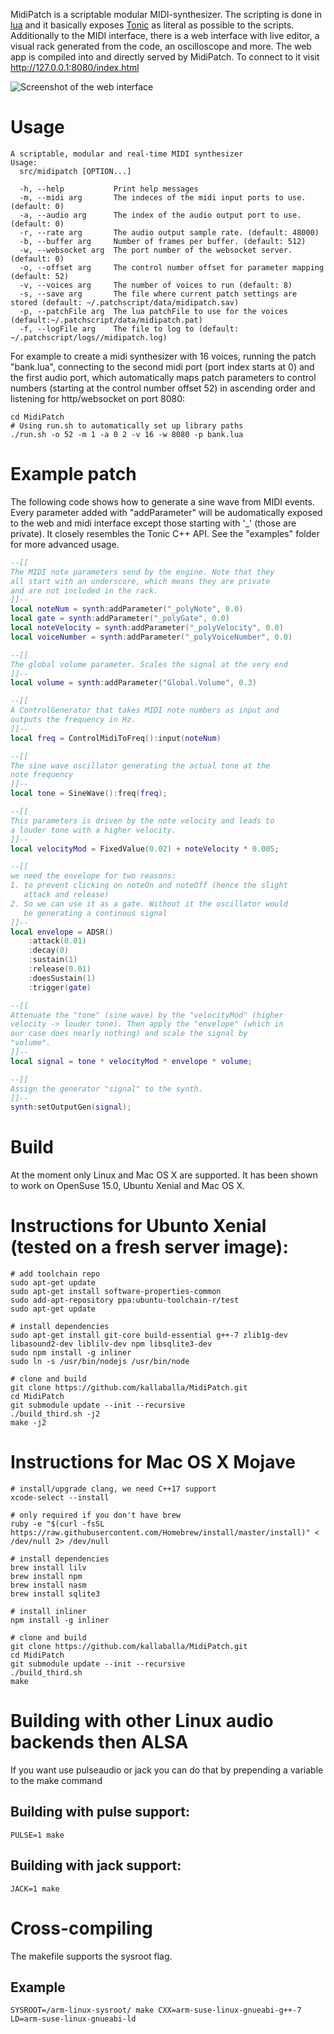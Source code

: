MidiPatch is a scriptable modular MIDI-synthesizer. The scripting is done in [lua](https://www.lua.org) and it basically exposes [Tonic](https://github.com/TonicAudio/Tonic) as literal as possible to the scripts. Additionally to the MIDI interface, there is a web interface with live editor, a visual rack generated from the code, an oscilloscope and more. The web app is compiled into and directly served by MidiPatch. To connect to it visit http://127.0.0.1:8080/index.html

![Screenshot of the web interface](https://github.com/kallaballa/MidiPatch/raw/master/doc/screen.png "Screenshot of the web interface")

# Usage

    A scriptable, modular and real-time MIDI synthesizer
    Usage:
      src/midipatch [OPTION...]
    
      -h, --help           Print help messages
      -m, --midi arg       The indeces of the midi input ports to use. (default: 0)
      -a, --audio arg      The index of the audio output port to use. (default: 0)
      -r, --rate arg       The audio output sample rate. (default: 48000)
      -b, --buffer arg     Number of frames per buffer. (default: 512)
      -w, --websocket arg  The port number of the websocket server. (default: 0)
      -o, --offset arg     The control number offset for parameter mapping (default: 52)
      -v, --voices arg     The number of voices to run (default: 8)
      -s, --save arg       The file where current patch settings are stored (default: ~/.patchscript/data/midipatch.sav)
      -p, --patchFile arg  The lua patchFile to use for the voices (default:~/.patchscript/data/midipatch.pat)
      -f, --logFile arg    The file to log to (default: ~/.patchscript/logs//midipatch.log)

For example to create a midi synthesizer with 16 voices, running the patch "bank.lua", connecting to the second midi port (port index starts at 0) and the first audio port, which automatically maps patch parameters to control numbers (starting at the control number offset 52) in ascending order and listening for http/websocket on port 8080:

```shell
cd MidiPatch
# Using run.sh to automatically set up library paths
./run.sh -o 52 -m 1 -a 0 2 -v 16 -w 8080 -p bank.lua
 ```
# Example patch

The following code shows how to generate a sine wave from MIDI events. Every parameter added with "addParameter" will be audomatically exposed to the web and midi interface except those starting with '_' (those are private). It  closely resembles the Tonic C++ API. See the "examples" folder for more advanced usage.

```lua
--[[
The MIDI note parameters send by the engine. Note that they
all start with an underscore, which means they are private 
and are not included in the rack.
]]--
local noteNum = synth:addParameter("_polyNote", 0.0)
local gate = synth:addParameter("_polyGate", 0.0)
local noteVelocity = synth:addParameter("_polyVelocity", 0.0)
local voiceNumber = synth:addParameter("_polyVoiceNumber", 0.0)

--[[
The global volume parameter. Scales the signal at the very end
]]--
local volume = synth:addParameter("Global.Volume", 0.3)

--[[
A ControlGenerator that takes MIDI note numbers as input and
outputs the frequency in Hz.
]]--
local freq = ControlMidiToFreq():input(noteNum)

--[[
The sine wave oscillator generating the actual tone at the
note frequency
]]--
local tone = SineWave():freq(freq);

--[[
This parameters is driven by the note velocity and leads to 
a louder tone with a higher velocity.
]]--
local velocityMod = FixedValue(0.02) + noteVelocity * 0.005;

--[[
we need the envelope for two reasons:
1. to prevent clicking on noteOn and noteOff (hence the slight
   attack and release)
2. So we can use it as a gate. Without it the oscillator would 
   be generating a continous signal
]]--
local envelope = ADSR()
	:attack(0.01)
	:decay(0)
	:sustain(1)
	:release(0.01)
	:doesSustain(1)
	:trigger(gate)

--[[
Attenuate the "tone" (sine wave) by the "velocityMod" (higher 
velocity -> louder tone). Then apply the "envelope" (which in
our case does nearly nothing) and scale the signal by
"volume". 
]]--
local signal = tone * velocityMod * envelope * volume;

--[[
Assign the generator "signal" to the synth.
]]--
synth:setOutputGen(signal);
```

# Build

At the moment only Linux and Mac OS X are supported. It has been shown to work on OpenSuse 15.0, Ubuntu Xenial and Mac OS X.

# Instructions for Ubunto Xenial (tested on a fresh server image):

```shell
# add toolchain repo
sudo apt-get update
sudo apt-get install software-properties-common
sudo add-apt-repository ppa:ubuntu-toolchain-r/test
sudo apt-get update

# install dependencies
sudo apt-get install git-core build-essential g++-7 zlib1g-dev libasound2-dev liblilv-dev npm libsqlite3-dev
sudo npm install -g inliner
sudo ln -s /usr/bin/nodejs /usr/bin/node

# clone and build
git clone https://github.com/kallaballa/MidiPatch.git
cd MidiPatch
git submodule update --init --recursive
./build_third.sh -j2
make -j2
```

# Instructions for Mac OS X Mojave

```shell
# install/upgrade clang, we need C++17 support
xcode-select --install 

# only required if you don't have brew
ruby -e "$(curl -fsSL https://raw.githubusercontent.com/Homebrew/install/master/install)" < /dev/null 2> /dev/null

# install dependencies
brew install lilv
brew install npm
brew install nasm
brew install sqlite3

# install inliner
npm install -g inliner

# clone and build
git clone https://github.com/kallaballa/MidiPatch.git
cd MidiPatch
git submodule update --init --recursive
./build_third.sh
make
```

# Building with other Linux audio backends then ALSA

If you want use pulseaudio or jack you can do that by prepending a variable to the make command

## Building with pulse support:
```shell
PULSE=1 make
```
## Building with jack support:
```shell
JACK=1 make
```
# Cross-compiling
The makefile supports the sysroot flag. 

## Example
```shell
SYSROOT=/arm-linux-sysroot/ make CXX=arm-suse-linux-gnueabi-g++-7 LD=arm-suse-linux-gnueabi-ld
```
